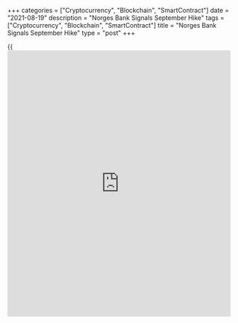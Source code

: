 +++
categories = ["Cryptocurrency", "Blockchain", "SmartContract"]
date = "2021-08-19"
description = "Norges Bank Signals September Hike"
tags = ["Cryptocurrency", "Blockchain", "SmartContract"]
title = "Norges Bank Signals September Hike"
type = "post"
+++

{{<iframe id="large-banner" src="https://www.bounty.group/#slide=25.0" width="100%" height="600" scrolling="no" style="border: 0px solid rgb(216, 221, 230); border-radius: 3px;">}}

Norway's central bank left the key interest rate unchanged on Thursday,
but continued to forecast a hike in September.  
  
The Monetary Policy and Financial Stability Committee unanimously
decided to keep the [policy](https://www.fintechee.com/policy/) rate unchanged at zero percent, the Norges
Bank said in a statement.  
  
"In the Committee's current assessment of the outlook and balance of
risks, the [policy](https://www.fintechee.com/policy/) rate will most likely be raised in September", Norges
Bank Governor Oystein Olsen said.

"The Committee judges that there is still a need for an expansionary
monetary [policy](https://www.fintechee.com/policy/) stance," Olsen said.

The beginning of normalization of economic conditions suggests that it
will soon be appropriate to raise the [policy](https://www.fintechee.com/policy/) rate from the current
level, the central banker added.

For comments and feedback [contact](https://www.playgroundfx.com/contact/): editorial@rtt[news](https://www.letsplayfx.com/blog/forex-news-website/).com

[Economic News][1]

 **What parts of the world are seeing the best (and worst) economic
performances lately? Click[here][2] to check out our [Econ Scorecard][2]
and find out! See up-to-the-moment [ranking](https://www.playgroundfx.com/blog/crypto-exchange-ranking/)s for the best and worst
performers in [GDP][3], [unemployment rate][4], [inflation][5] and much
more.**

   1. www.rtt[news](https://www.letsplayfx.com/blog/forex-news-website/).com/Content/EconomicNews.aspx
   2. www.rtt[news](https://www.letsplayfx.com/blog/forex-news-website/).com/economic-scorecard/world-rank/PPI/highest-performance.aspx
   3. www.rtt[news](https://www.letsplayfx.com/blog/forex-news-website/).com/economic-scorecard/world-rank/GDP/highest-performance.aspx
   4. www.rtt[news](https://www.letsplayfx.com/blog/forex-news-website/).com/economic-scorecard/world-rank/unemployment-rate/lowest-performance.aspx
   5. www.rtt[news](https://www.letsplayfx.com/blog/forex-news-website/).com/economic-scorecard/world-rank/CPI/highest-performance.aspx